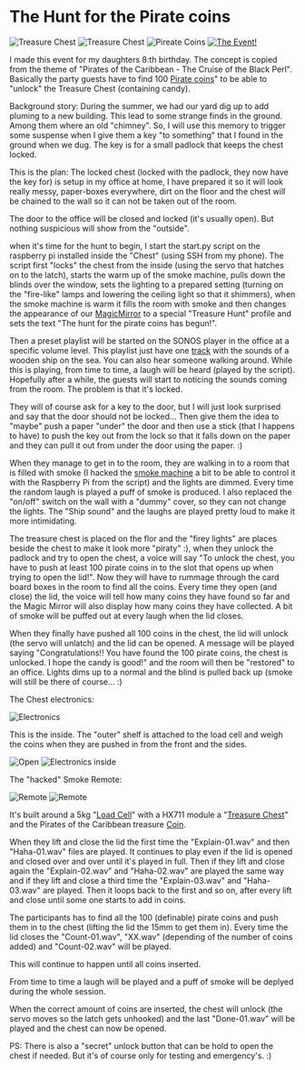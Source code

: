 # The Hunt for the Pirate coins

![Treasure Chest](/Pictures/Kista-01-small.jpg)
![Treasure Chest](/Pictures/Kista-02-small.jpg)
![Pireate Coins](/Pictures/Coins-small.png)
[![The Event!](/Pictures/Event.png)](https://www.youtube.com/watch?v=7zYDTiijyEU "Jakten på Pitarmynten")

I made this event for my daughters 8:th birthday. The concept is copied from the theme of "Pirates of the Caribbean - The Cruise of the Black Perl". Basically the party guests have to find 100 [Pirate coins](https://www.thingiverse.com/thing:2936980)" to be able to "unlock" the Treasure Chest (containing candy).

Background story: During the summer, we had our yard dig up to add pluming to a new building. This lead to some strange finds in the ground. Among them where an old "chimney". So, I will use this memory to trigger some suspense when I give them a key "to something" that I found in the ground when we dug.
The key is for a small padlock that keeps the chest locked.

This is the plan:
The locked chest (locked with the padlock, they now have the key for) is setup in my office at home, I have prepared it so it will look really messy, paper-boxes everywhere, dirt on the floor and the chest will be chained to the wall so it can not be taken out of the room.

The door to the office will be closed and locked (it's usually open). But nothing suspicious will show from the "outside". 

when it's time for the hunt to begin, I start the start.py script on the raspberry pi installed inside the "Chest" (using SSH from my phone).
The script first "locks" the chest from the inside (using the servo that hatches on to the latch), starts the warm up of the smoke machine, pulls down the blinds over the window, sets the lighting to a prepared setting (turning on the "fire-like" lamps and lowering the ceiling light so that it shimmers), when the smoke machine is warm it fills the room with smoke and then changes the appearance of our [MagicMirror](https://forum.magicmirror.builders/topic/4563/snilles-magic-mirror-project?_=1603825886962) to a special "Treasure Hunt" profile and sets the text "The hunt for the pirate coins has begun!".

Then a preset playlist will be started on the SONOS player in the office at a specific volume level. This playlist just have one [track](https://www.youtube.com/watch?v=aylZ5naovxY) with the sounds of a wooden ship on the sea. You can also hear someone walking around.
While this is playing, from time to time, a laugh will be heard (played by the script). Hopefully after a while, the guests will start to noticing the sounds coming from the room. The problem is that it's locked.

They will of course ask for a key to the door, but I will just look surprised and say that the door should not be locked... Then give them the idea to "maybe" push a paper "under" the door and then use a stick (that I happens to have) to push the key out from the lock so that it falls down on the paper and they can pull it out from under the door using the paper. :)

When they manage to get in to the room, they are walking in to a room that is filled with smoke (I hacked the [smoke machine](https://www.kjell.com/se/produkter/hem-kontor-fritid/party-karaoke/rokmaskiner/rokmaskin-400-w-p22223) a bit to be able to control it with the Raspberry Pi from the script) and the lights are dimmed. Every time the random laugh is played a puff of smoke is produced. I also replaced the "on/off" switch on the wall with a "dummy" cover, so they can not change the lights. The "Ship sound" and the laughs are played pretty loud to make it more intimidating.

The treasure chest is placed on the flor and the "firey lights" are places beside the chest to make it look more "piraty" :), when they unlock the padlock and try to open the chest, a voice will say "To unlock the chest, you have to push at least 100 pirate coins in to the slot that opens up when trying to open the lid!". Now they will have to rummage through the card board boxes in the room to find all the coins. Every time they open (and close) the lid, the voice will tell how many coins they have found so far and the Magic Mirror will also display how many coins they have collected. A bit of smoke will be puffed out at every laugh when the lid closes.

When they finally have pushed all 100 coins in the chest, the lid will unlock (the servo will unlatch) and the lid can be opened. A message will be played saying "Congratulations!! You have found the 100 pirate coins, the chest is unlocked. I hope the candy is good!" and the room will then be "restored" to an office. Lights dims up to a normal and the blind is pulled back up (smoke will still be there of course... :)

The Chest electronics:

![Electronics](/Pictures/Electronics-samll.png)

This is the inside. The "outer" shelf is attached to the load cell and weigh the coins when they are pushed in from the front and the sides.

![Open](/Pictures/Kista-04-small.png)
![Electronics inside](/Pictures/Kista-03-small.png)

The "hacked" Smoke Remote:

![Remote](/Pictures/Hacked-Smoke-Remote-01-small.png)
![Remote](/Pictures/Hacked-Smoke-Remote-02-small.png)

It's built around a 5kg "[Load Cell](https://www.ebay.co.uk/itm/Electronic-Balance-Weighing-Load-Cell-Sensor-5Kg-with-HX711-Module/162241279056?hash=item25c6557450:g:l7gAAOSwh2xYAwSK)" with a HX711 module a "[Treasure Chest](https://fyndgiganten.se/produkt/vidaxl-forvaringslada-i-atervunnet-tra/)" and the Pirates of the Caribbean treasure [Coin](https://www.thingiverse.com/thing:2936980).

When they lift and close the lid the first time the "Explain-01.wav" and then "Haha-01.wav" files are played. It continues to play even if the lid is opened and closed over and over until it's played in full. Then if they lift and close again the "Explain-02.wav" and "Haha-02.wav" are played the same way and if they lift and close a third time the "Explain-03.wav" and "Haha-03.wav" are played. Then it loops back to the first and so on, after every lift and close until some one starts to add in coins.

The participants has to find all the 100 (definable) pirate coins and push them in to the chest (lifting the lid the 15mm to get them in). Every time the lid closes the "Count-01.wav", "XX.wav" (depending of the number of coins added) and "Count-02.wav" will be played.

This will continue to happen until all coins inserted.

From time to time a laugh will be played and a puff of smoke will be deplyed during the whole session. 

When the correct amount of coins are inserted, the chest will unlock (the servo moves so the latch gets unhooked) and the last "Done-01.wav" will be played and the chest can now be opened.


PS: There is also a "secret" unlock button that can be hold to open the chest if needed. But it's of course only for testing and emergency's. :)
